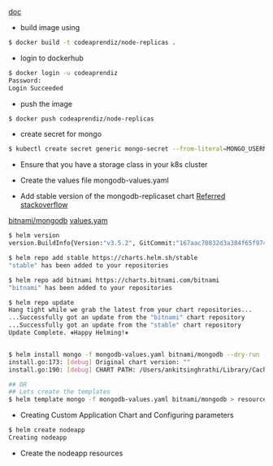[doc](https://www.digitalocean.com/community/tutorials/how-to-scale-a-node-js-application-with-mongodb-on-kubernetes-using-helm)

- build image using

```bash
$ docker build -t codeaprendiz/node-replicas .  
```

- login to dockerhub

```bash
$ docker login -u codeaprendiz                
Password: 
Login Succeeded
```

- push the image

```bash
$ docker push codeaprendiz/node-replicas  
```



- create secret for mongo

```bash
$ kubectl create secret generic mongo-secret --from-literal=MONGO_USERNAME=admin --from-literal=MONGO_PASSWORD=password --dry-run=client -o yaml > secret.yaml
```

- Ensure that you have a storage class in your k8s cluster

- Create the values file mongodb-values.yaml

- Add stable version of the mongodb-replicaset chart [Referred stackoverflow](https://stackoverflow.com/questions/57970255/helm-v3-cannot-find-the-official-repo)

[bitnami/mongodb](https://github.com/bitnami/charts/tree/master/bitnami/mongodb)
[values.yam](https://github.com/bitnami/charts/blob/master/bitnami/mongodb/values.yaml)
```bash
$ helm version                  
version.BuildInfo{Version:"v3.5.2", GitCommit:"167aac70832d3a384f65f9745335e9fb40169dc2", GitTreeState:"dirty", GoVersion:"go1.15.7"}

$ helm repo add stable https://charts.helm.sh/stable
"stable" has been added to your repositories

$ helm repo add bitnami https://charts.bitnami.com/bitnami
"bitnami" has been added to your repositories

$ helm repo update                                                                                   
Hang tight while we grab the latest from your chart repositories...
...Successfully got an update from the "bitnami" chart repository
...Successfully got an update from the "stable" chart repository
Update Complete. ⎈Happy Helming!⎈


$ helm install mongo -f mongodb-values.yaml bitnami/mongodb --dry-run --debug > helm-output.txt
install.go:173: [debug] Original chart version: ""
install.go:190: [debug] CHART PATH: /Users/ankitsinghrathi/Library/Caches/helm/repository/mongodb-10.7.1.tgz

## OR
## Lets create the templates
$ helm template mongo -f mongodb-values.yaml bitnami/mongodb > resources.yaml

```



- Creating Custom Application Chart and Configuring parameters

```bash
$ helm create nodeapp
Creating nodeapp
```


- Create the nodeapp resources

```bash

```